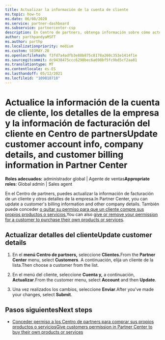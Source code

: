 ```yaml
---
title: Actualizar la información de la cuenta de cliente
ms.topic: how-to
ms.date: 06/08/2020
ms.service: partner-dashboard
ms.subservice: partnercenter-csp
description: En Centro de partners, obtenga información sobre cómo actualizar la información de facturación de un cliente o cómo actualizar los detalles de la empresa.
author: parthpandyaMSFT
ms.author: parthp
ms.localizationpriority: medium
ms.custom: SEOMAY.20
ms.openlocfilehash: f3fd7a4adfb3e88b875c8178a260c353e1414f1e
ms.sourcegitcommit: dc9438475ccc6298bec6a698bf5fc9bd5cf2aa81
ms.translationtype: MT
ms.contentlocale: es-ES
ms.lasthandoff: 05/12/2021
ms.locfileid: "109818718"
---
```

# <a name="update-customer-account-info-company-details-and-customer-billing-information-in-partner-center"></a><span data-ttu-id="a3e42-103">Actualice la información de la cuenta de cliente, los detalles de la empresa y la información de facturación del cliente en Centro de partners</span><span class="sxs-lookup"><span data-stu-id="a3e42-103">Update customer account info, company details, and customer billing information in Partner Center</span></span>

<span data-ttu-id="a3e42-104">**Roles adecuados:** administrador global | Agente de ventas</span><span class="sxs-lookup"><span data-stu-id="a3e42-104">**Appropriate roles**: Global admin | Sales agent</span></span>

<span data-ttu-id="a3e42-105">En el Centro de partners, puedes actualizar la información de facturación de un cliente y otros detalles de la empresa.</span><span class="sxs-lookup"><span data-stu-id="a3e42-105">In Partner Center, you can update a customer's billing information and other company details.</span></span> <span data-ttu-id="a3e42-106">También puede conceder [o quitar su permiso para que un cliente compre sus propios productos o servicios.](give-customers-permission.md)</span><span class="sxs-lookup"><span data-stu-id="a3e42-106">You can also [give or remove your permission for a customer to purchase their own products or services](give-customers-permission.md).</span></span>

## <a name="update-customer-details"></a><span data-ttu-id="a3e42-107">Actualizar detalles del cliente</span><span class="sxs-lookup"><span data-stu-id="a3e42-107">Update customer details</span></span>

1. <span data-ttu-id="a3e42-108">En el **menú Centro de partners,** seleccione **Clientes.**</span><span class="sxs-lookup"><span data-stu-id="a3e42-108">From the **Partner Center** menu, select **Customers**.</span></span> <span data-ttu-id="a3e42-109">A continuación, elija un cliente de la lista.</span><span class="sxs-lookup"><span data-stu-id="a3e42-109">Then choose a customer from the list.</span></span>

2. <span data-ttu-id="a3e42-110">En el menú del cliente, seleccione **Cuenta y,** a continuación, **Actualizar**.</span><span class="sxs-lookup"><span data-stu-id="a3e42-110">From the customer menu, select **Account** and then **Update**.</span></span>

3. <span data-ttu-id="a3e42-111">Una vez realizados los cambios, seleccione **Enviar**.</span><span class="sxs-lookup"><span data-stu-id="a3e42-111">After you've made your changes, select **Submit**.</span></span>

## <a name="next-steps"></a><span data-ttu-id="a3e42-112">Pasos siguientes</span><span class="sxs-lookup"><span data-stu-id="a3e42-112">Next steps</span></span>

- [<span data-ttu-id="a3e42-113">Conceder permiso a los Centro de partners para comprar sus propios productos o servicios</span><span class="sxs-lookup"><span data-stu-id="a3e42-113">Give customers permission in Partner Center to buy their own products or services</span></span>](give-customers-permission.md)